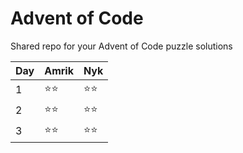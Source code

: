 # Advent of Code

Shared repo for your Advent of Code puzzle solutions

| Day | Amrik | Nyk  |
| --- | ----- | ---- |
| 1   | ⭐⭐ | ⭐⭐ |
| 2   | ⭐⭐ | ⭐⭐ |
| 3   | ⭐⭐ | ⭐⭐ |
